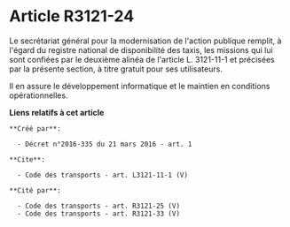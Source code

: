 # Article R3121-24

Le secrétariat général pour la modernisation de l'action publique remplit, à l'égard du registre national de disponibilité
des taxis, les missions qui lui sont confiées par le deuxième alinéa de l'article L. 3121-11-1 et précisées par la présente
section, à titre gratuit pour ses utilisateurs. 

Il en assure le développement informatique et le maintien en conditions opérationnelles.

**Liens relatifs à cet article**

	**Créé par**:

	  - Décret n°2016-335 du 21 mars 2016 - art. 1

	**Cite**:

	  - Code des transports - art. L3121-11-1 (V)

	**Cité par**:

	  - Code des transports - art. R3121-25 (V)
	  - Code des transports - art. R3121-33 (V)
